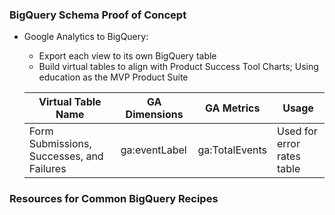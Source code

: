 ### BigQuery Schema Proof of Concept

- Google Analytics to BigQuery: 
  - Export each view to its own BigQuery table
  - Build virtual tables to align with Product Success Tool Charts; Using education as the MVP Product Suite
  
  
  
  | Virtual Table Name | GA Dimensions | GA Metrics | Usage | 
  | --- | --- | --- |--- |
  | Form Submissions, Successes, and Failures | ga:eventLabel | ga:TotalEvents | Used for error rates table |
  
  
### Resources for Common BigQuery Recipes
